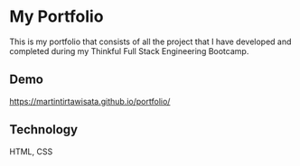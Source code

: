 # My Portfolio
This is my portfolio that consists of all the project that I have developed and completed during my Thinkful Full Stack Engineering Bootcamp.
## Demo
https://martintirtawisata.github.io/portfolio/

## Technology
HTML, CSS
